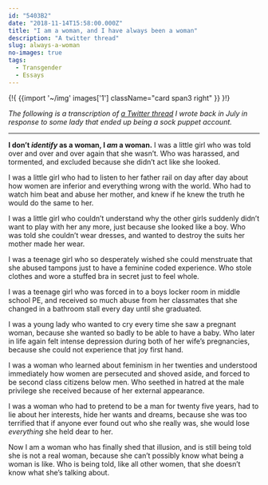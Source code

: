 ```yaml
---
id: "5403B2"
date: "2018-11-14T15:58:00.000Z"
title: "I am a woman, and I have always been a woman"
description: "A twitter thread"
slug: always-a-woman
no-images: true
tags:
  - Transgender
  - Essays
---
```


{!{
  {{import '~/img' images['1']
    className="card span3 right"
  }}
}!}

_The following is a transcription of [a Twitter thread](https://twitter.com/i/moments/1017795260368367616) I wrote back in July in response to some lady that ended up being a sock puppet account._

---

**I don’t _identify_ as a woman, I _am_ a woman.** I was a little girl who was told over and over and over again that she wasn’t. Who was harassed, and tormented, and excluded because she didn’t act like she looked.

I was a little girl who had to listen to her father rail on day after day about how women are inferior and everything wrong with the world. Who had to watch him beat and abuse her mother, and knew if he knew the truth he would do the same to her.

I was a little girl who couldn’t understand why the other girls suddenly didn’t want to play with her any more, just because she looked like a boy. Who was told she couldn’t wear dresses, and wanted to destroy the suits her mother made her wear.

I was a teenage girl who so desperately wished she could menstruate that she abused tampons just to have a feminine coded experience. Who stole clothes and wore a stuffed bra in secret just to feel whole.

I was a teenage girl who was forced in to a boys locker room in middle school PE, and received so much abuse from her classmates that she changed in a bathroom stall every day until she graduated.

I was a young lady who wanted to cry every time she saw a pregnant woman, because she wanted so badly to be able to have a baby. Who later in life again felt intense depression during both of her wife’s pregnancies, because she could not experience that joy first hand.

I was a woman who learned about feminism in her twenties and understood immediately how women are persecuted and shoved aside, and forced to be second class citizens below men. Who seethed in hatred at the male privilege she received because of her external appearance.

I was a woman who had to pretend to be a man for twenty five years, had to lie about her interests, hide her wants and dreams, because she was too terrified that if anyone ever found out who she really was, she would lose _everything_ she held dear to her.

Now I am a woman who has finally shed that illusion, and is still being told she is not a real woman, because she can’t possibly know what being a woman is like. Who is being told, like all other women, that she doesn’t know what she’s talking about.

